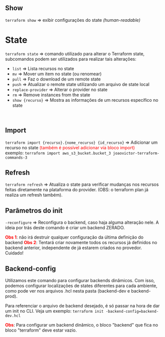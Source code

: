 ## Show
`terraform show` => exibir configurações do state *(human-readable)*
<br>

# State
`terraform state` => comando utilizado para alterar o Terraform state, subcomandos podem ser utilizados para realizar tais alterações:
- `list`                => Lista recursos no state
- `mv`                  => Mover um item no state (ou renomear)
- `pull`                => Faz o download de um remote state
- `push`                => Atualizar o remote state utilizando um arquivo de state local
- `replace-provider`    => Alterar o provider no state
- `rm`                  => Remove instances from the state
- `show {recurso}`                => Mostra as informações de um recursos específico no state
<br>


## Import
`terraform import {recurso}.{nome_recurso} {id_recurso}` => Adicionar um recurso no state <span style="color: red">(também é possível adicionar via bloco import)</span>    
exemplo: `terraform import aws_s3_bucket.bucket_3 joaovictor-terraform-commands-3`
<br>

## Refresh
`terraform refresh` => Atualiza o state para verificar mudanças nos recursos feitas diretamente na plataforma do provider. (OBS: o terraform plan já realiza um refresh também).

## Parâmetros do init
`-reconfigure` => Reconfigura o backend, caso haja alguma alteração nele. A ideia por trás deste comando é criar um backend ZERADO.

<span style="color: red; font-weight:bold">
Obs 1</span>: não irá destruir qualquer configuração da última definição do backend

<span style="color: red; font-weight:bold">
Obs 2</span>: Tentará criar novamente todos os recursos já definidos no backend anterior, independente de já estarem criados no provedor. Cuidado!

## Backend-config
Utilizamos este comando para configurar backends dinâmicos. Com isso, podemos configurar localizações de states diferentes para cada ambiente, como pode ver nos arquivos .hcl nesta pasta (backend-dev e backend-prod). 

Para referenciar o arquivo de backend desejado, é só passar na hora de dar um init no CLI. Veja um exemplo:
`terraform init -backend-config=backend-dev.hcl` 

<span style="color: red; font-weight:bold">
Obs</span>: Para configurar um backend dinâmico, o bloco "backend" que fica no bloco "terraform" deve estar vazio.